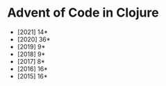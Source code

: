 # Advent of Code in Clojure

- [2021] 14*
- [2020] 36*
- [2019]  9*
- [2018]  9*
- [2017]  8*
- [2016] 16*
- [2015] 16*
